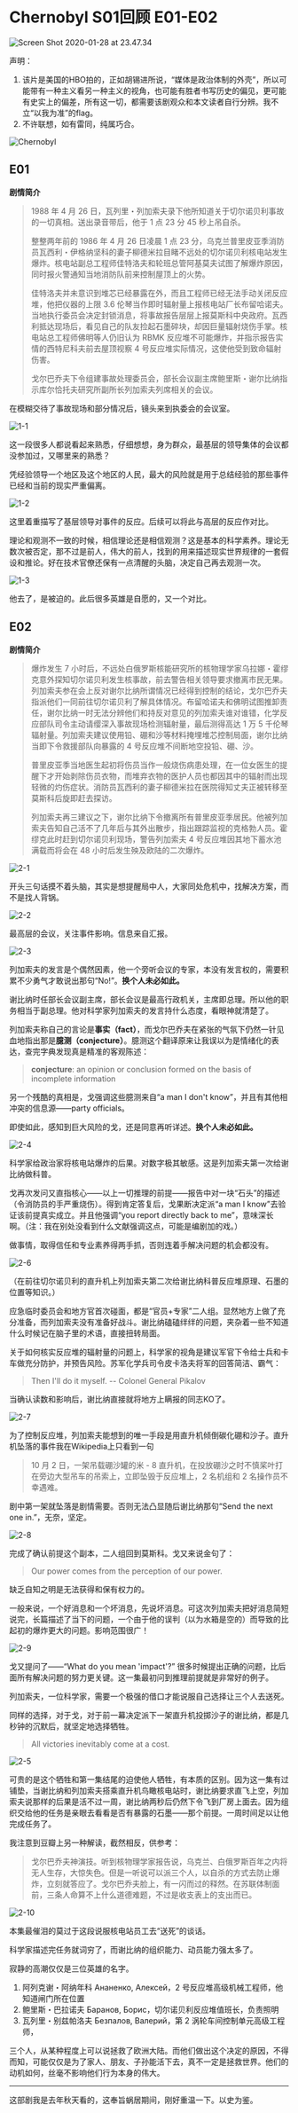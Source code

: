 # Chernobyl S01回顾 E01-E02

![Screen Shot 2020-01-28 at 23.47.34](assets/Screen%20Shot%202020-01-28%20at%2023.47.34.png)

声明：

1. 该片是美国的HBO拍的，正如胡锡进所说，“媒体是政治体制的外壳”，所以可能带有一种主义看另一种主义的视角，也可能有胜者书写历史的偏见，更可能有史实上的偏差，所有这一切，都需要该剧观众和本文读者自行分辨。我不立“以我为准”的flag。
2. 不许联想，如有雷同，纯属巧合。

![Chernobyl](assets/Chernobyl.jpg)

## E01

**剧情简介**

> 1988 年 4 月 26 日，瓦列里・列加索夫录下他所知道关于切尔诺贝利事故的一切真相。送出录音带后，他于 1 点 23 分 45 秒上吊自杀。
> 
> 整整两年前的 1986 年 4 月 26 日凌晨 1 点 23 分，乌克兰普里皮亚季消防员瓦西利・伊格纳坚科的妻子柳德米拉目睹不远处的切尔诺贝利核电站发生爆炸。核电站副总工程师佳特洛夫和轮班总管阿基莫夫试图了解爆炸原因，同时报火警通知当地消防队前来控制屋顶上的火势。
> 
> 佳特洛夫并未意识到堆芯已经暴露在外，而且工程师已经无法手动关闭反应堆，他把仪器的上限 3.6 伦琴当作即时辐射量上报核电站厂长布留哈诺夫。当地执行委员会决定封锁消息，将事故报告层层上报莫斯科中央政府。瓦西利抵达现场后，看见自己的队友捡起石墨碎块，却因巨量辐射烧伤手掌。核电站总工程师佛明等人仍旧认为 RBMK 反应堆不可能爆炸，并指示报告实情的西特尼科夫前去屋顶视察 4 号反应堆实际情况，这使他受到致命辐射伤害。
>
> 戈尔巴乔夫下令组建事故处理委员会，部长会议副主席鲍里斯・谢尔比纳指示库尔恰托夫研究所副所长列加索夫列席相关的会议。

在模糊交待了事故现场和部分情况后，镜头来到执委会的会议室。

![1-1](assets/1-1.jpg)

这一段很多人都说看起来熟悉，仔细想想，身为群众，最基层的领导集体的会议都没参加过，又哪里来的熟悉？

凭经验领导一个地区及这个地区的人民，最大的风险就是用于总结经验的那些事件已经和当前的现实严重偏离。

![1-2](assets/1-2.jpg)

这里着重描写了基层领导对事件的反应。后续可以将此与高层的反应作对比。

理论和观测不一致的时候，相信理论还是相信观测？这是基本的科学素养。理论无数次被否定，那不过是前人，伟大的前人，找到的用来描述现实世界规律的一套假设和推论。好在技术官僚还保有一点清醒的头脑，决定自己再去观测一次。

![1-3](assets/1-3.jpg)

他去了，是被迫的。此后很多英雄是自愿的，又一个对比。

## E02

**剧情简介**

> 爆炸发生 7 小时后，不远处白俄罗斯核能研究所的核物理学家乌拉娜・霍缪克意外探知切尔诺贝利发生核事故，前去警告相关领导要求撤离市民无果。列加索夫参在会上反对谢尔比纳所谓情况已经得到控制的结论，戈尔巴乔夫指派他们一同前往切尔诺贝利了解具体情况。布留哈诺夫和佛明试图推卸责任，谢尔比纳一时无法分辨他们和持反对意见的列加索夫谁对谁错，化学反应部队司令主动请缨深入事故现场检测辐射量，最后测得高达 1 万 5 千伦琴辐射量。列加索夫建议使用铅、硼和沙等材料掩埋堆芯控制局面，谢尔比纳当即下令救援部队向暴露的 4 号反应堆不间断地空投铅、硼、沙。
>
>普里皮亚季当地医生起初将伤员当作一般烧伤病患处理，在一位女医生的提醒下才开始剥除伤员衣物，而堆弃衣物的医护人员也都因其中的辐射而出现轻微的灼伤症状。消防员瓦西利的妻子柳德米拉在医院得知丈夫正被转移至莫斯科后旋即赶去探访。
>
>列加索夫再三建议之下，谢尔比纳下令撤离所有普里皮亚季居民。他被列加索夫告知自己活不了几年后与其外出散步，指出跟踪监视的克格勃人员。霍缪克此时赶到切尔诺贝利现场，警告列加索夫 4 号反应堆因其地下蓄水池满载而将会在 48 小时后发生殃及欧陆的二次爆炸。

![2-1](assets/2-1.jpg)

开头三句话摸不着头脑，其实是想提醒局中人，大家同处危机中，找解决方案，而不是找人背锅。

![2-2](assets/2-2.jpg)

最高层的会议，关注事件影响。信息来自汇报。

![2-3](assets/2-3.jpg)

列加索夫的发言是个偶然因素，他一个旁听会议的专家，本没有发言权的，需要积累不少勇气才敢说出那句“No!”。**换个人未必如此。**

谢比纳时任部长会议副主席，部长会议是最高行政机关，主席即总理。所以他的职务相当于副总理。他对科学家列加索夫的发言持什么态度，看眼神就清楚了。

列加索夫称自己的言论是**事实（fact）**，而戈尔巴乔夫在紧张的气氛下仍然一针见血地指出那是**臆测（conjecture）**。臆测这个翻译原来让我误以为是情绪化的表达，查完字典发现真是精准的客观陈述：

> **conjecture**: an opinion or conclusion formed on the basis of incomplete information

另一个残酷的真相是，戈强调这些臆测来自“a man I don't know”，并且有其他相冲突的信息源——party officials。

即使如此，感知到巨大风险的戈，还是同意再听详述。**换个人未必如此。**

![2-4](assets/2-4.jpg)

科学家给政治家将核电站爆炸的后果。对数字极其敏感。这是列加索夫第一次给谢比纳做科普。

戈再次发问又直指核心——以上一切推理的前提——报告中对一块“石头”的描述（令消防员的手严重烧伤）。得到肯定答复后，戈果断决定派“a man I know”去验证该前提真实成立。并且他强调“you report directly back to me”，意味深长啊。（注：我在别处没看到什么文献强调这点，可能是编剧加的戏。）

做事情，取得信任和专业素养得两手抓，否则连着手解决问题的机会都没有。

![2-6](assets/2-6.jpg)

（在前往切尔诺贝利的直升机上列加索夫第二次给谢比纳科普反应堆原理、石墨的位置等知识。）

应急临时委员会和地方官首次碰面，都是“官员+专家”二人组。显然地方上做了充分准备，而列加索夫没有准备好战斗。谢比纳磕磕绊绊的问题，夹杂着一些不知道什么时候记在脑子里的术语，直接扭转局面。

关于如何核实反应堆的辐射量的问题上，科学家的视角是建议军官下令给士兵和卡车做充分防护，并预告风险。苏军化学兵司令皮卡洛夫将军的回答简洁、霸气：

> Then I'll do it myself. -- Colonel General Pikalov

当确认读数和影响后，谢比纳直接就将地方上瞒报的同志KO了。

![2-7](assets/2-7.jpg)

为了控制反应堆，列加索夫能想到的唯一手段是用直升机倾倒碳化硼和沙子。直升机坠落的事件我在Wikipedia上只看到一句

> 10 月 2 日，一架吊载硼沙罐的米 - 8 直升机，在投放硼沙之时不慎桨叶打在旁边大型吊车的吊索上，立即坠毁于反应堆上，2 名机组和 2 名操作员不幸遇难。

剧中第一架就坠落是剧情需要。否则无法凸显随后谢比纳那句“Send the next one in.”，无奈，坚定。

![2-8](assets/2-8.jpg)

完成了确认前提这个副本，二人组回到莫斯科。戈又来说金句了：

> Our power comes from the perception of our power.

缺乏自知之明是无法获得和保有权力的。

一般来说，一个好消息和一个坏消息，先说坏消息。可这次列加索夫把好消息简短说完，长篇描述了当下的问题，一个由于他的误判（以为水箱是空的）而导致的比起初的爆炸更大的问题。影响范围很广！

![2-9](assets/2-9.jpg)

戈又提问了——“What do you mean 'impact'?” 很多时候提出正确的问题，比后面所有解决问题的努力更关键。这一集最初问到推理前提就是非常好的例子。

列加索夫，一位科学家，需要一个极强的借口才能说服自己选择让三个人去送死。

同样的选择，对于戈，对于前一幕决定派下一架直升机投掷沙子的谢比纳，都是几秒钟的沉默后，就坚定地选择牺牲。

> All victories inevitably come at a cost.

![2-5](assets/2-5.jpg)

可贵的是这个牺牲和第一集结尾的迫使他人牺牲，有本质的区别。因为这一集有过铺垫，当谢比纳和列加索夫搭乘直升机鸟瞰核电站时，谢比纳要求直飞上空，列加索夫说那样的后果是活不过一周，谢比纳两秒后仍然下令飞到厂房上面去。因为组织交给他的任务是亲眼去看看是否有暴露的石墨——那个前提。一周时间足以让他完成任务了。

我注意到豆瓣上另一种解读，截然相反，供参考：

> 戈尔巴乔夫神演技。听到核物理学家报告说，乌克兰、白俄罗斯百年之内将无人生存，大惊失色。但是一听说可以派三个人，以自杀的方式去防止爆炸，立刻就答应了。戈尔巴乔夫脸上，有一闪而过的释然。在苏联体制面前，三条人命算不上什么道德难题，不过是收支表上的支出而已。

![2-10](assets/2-10.jpg)

本集最催泪的莫过于这段说服核电站员工去“送死”的谈话。

科学家描述完任务就词穷了，而谢比纳的组织能力、动员能力强太多了。

寂静的高潮仅仅是三位英雄的名字。

1. 阿列克谢・阿纳年科 Ананенко, Алексей，2 号反应堆高级机械工程师，他知道闸门所在位置
1. 鲍里斯・巴拉诺夫 Баранов, Борис，切尔诺贝利反应堆值班长，负责照明
1. 瓦列里・别兹帕洛夫 Безпалов, Валерий，第 2 涡轮车间控制单元高级工程师，

三个人，从某种程度上可以说拯救了欧洲大陆。而他们做出这个决定的原因，不得而知，可能仅仅是为了家人、朋友、子孙能活下去，真不一定是拯救世界。他们的动机如何，丝毫不影响他们行为本身的伟大。

---

这部剧我是去年秋天看的，这奉旨蜗居期间，刚好重温一下。以史为鉴。
